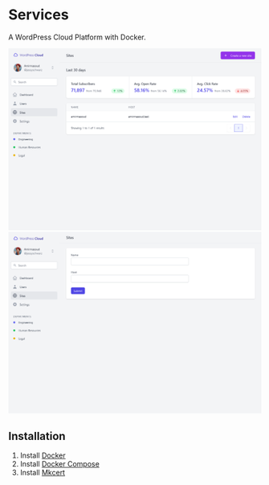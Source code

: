 # Services

A WordPress Cloud Platform with Docker.

![Sites Index](screenshots/Sites_Index.png)
![Sites Create](screenshots/Sites_Create.png)

## Installation

1. Install [Docker](https://www.docker.com/products/docker-desktop)
2. Install [Docker Compose](https://docs.docker.com/compose/install/)
3. Install [Mkcert](https://github.com/FiloSottile/mkcert)
